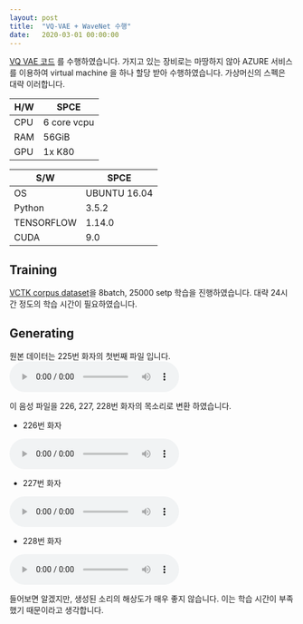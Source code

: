 ```yaml
---
layout: post
title:  "VQ-VAE + WaveNet 수행"
date:   2020-03-01 00:00:00
---
```

[VQ VAE 코드][VQ_VAE_page] 를 수행하였습니다.
가지고 있는 장비로는 마땅하지 않아 AZURE 서비스를 이용하여 virtual machine 을 하나 할당 받아 수행하였습니다.
가상머신의 스펙은 대략 이러합니다.

|H/W  |SPCE  |
|------|------|
|CPU | 6 core vcpu|
|RAM | 56GiB|
|GPU | 1x K80|

|S/W | SPCE|
|---|---|
|OS|UBUNTU 16.04|
|Python| 3.5.2|
|TENSORFLOW| 1.14.0|
|CUDA| 9.0|

Training
-------------------------------
[VCTK corpus dataset][VCTK_dataset]을 8batch,  25000 setp 학습을 진행하였습니다. 대략 24시간 정도의 학습 시간이 필요하였습니다.

Generating
--------------------------------

원본 데이터는 225번 화자의 첫번째 파일 입니다.
<audio controls>
    <source src='https://ckdgus0505.github.io/_posts/2020-03-01-VQ-VAE_file/ㅒ갸햐ㅜ미.wav'>
</audio>

이 음성 파일을 226, 227, 228번 화자의 목소리로 변환 하였습니다.

+ 226번 화자

<audio controls>
    <source src='https://ckdgus0505.github.io/_posts/2020-03-01-VQ-VAE_file/to_226.wav'>
</audio>

+ 227번 화자

<audio controls>
    <source src='https://ckdgus0505.github.io/_posts/2020-03-01-VQ-VAE_file/to_227.wav'>
</audio>

+ 228번 화자

<audio controls>
    <source src='https://ckdgus0505.github.io/_posts/2020-03-01-VQ-VAE_file/to_228.wav'>
</audio>

들어보면 알겠지만, 생성된 소리의 해상도가 매우 좋지 않습니다.
이는 학습 시간이 부족했기 때문이라고 생각합니다. 

[VQ_VAE_page]:https://github.com/DongyaoZhu/VQ-VAE-WaveNet
[VCTK_dataset]:http://homepages.inf.ed.ac.uk/jyamagis/release/
